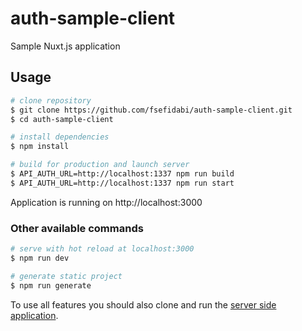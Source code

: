 # auth-sample-client

Sample Nuxt.js application

## Usage

```bash
# clone repository
$ git clone https://github.com/fsefidabi/auth-sample-client.git
$ cd auth-sample-client

# install dependencies
$ npm install

# build for production and launch server
$ API_AUTH_URL=http://localhost:1337 npm run build
$ API_AUTH_URL=http://localhost:1337 npm run start

```

Application is running on http://localhost:3000

### Other available commands

```bash
# serve with hot reload at localhost:3000
$ npm run dev

# generate static project
$ npm run generate
```

To use all features you should also clone and run the [server side application](https://github.com/fsefidabi/auth-sample-server.git).
